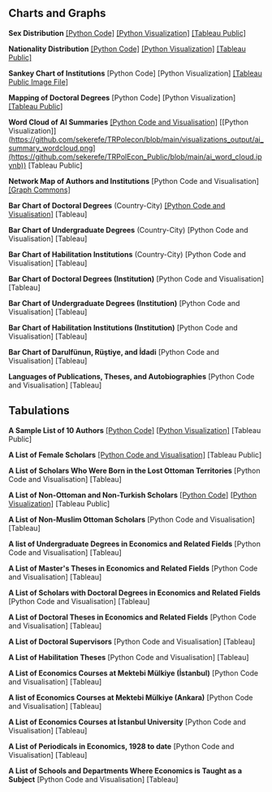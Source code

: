 ## Charts and Graphs
**Sex Distribution** 
[[Python Code]](https://github.com/sekerefe/TRPolecon/blob/main/visualizations_code/sex_distribution.py) [[Python Visualization]](https://github.com/sekerefe/TRPolecon/blob/main/visualizations_output/sex_distribution_pie_chart.png) [[Tableau Public]](https://public.tableau.com/views/TheTurkishPoliticalEconomyDatabase-SexDistribution/TheTurkishPoliticalEconomyDatabase-SexDistribution?:language=en-US&:sid=&:redirect=auth&:display_count=n&:origin=viz_share_link)

**Nationality Distribution** 
[[Python Code]](https://github.com/sekerefe/TRPolecon/blob/main/visualizations_code/nationality_distribution.py) [[Python Visualization]](https://github.com/sekerefe/TRPolecon/blob/main/visualizations_output/nationality_distribution.png) [[Tableau Public]](https://public.tableau.com/views/TheTurkishPoliticalEconomyDatabaseWorkbook-NationalityDistribution/Dashboard1?:language=en-US&:sid=&:redirect=auth&:display_count=n&:origin=viz_share_link)

**Sankey Chart of Institutions** 
[Python Code] [Python Visualization] [[Tableau Public Image File]](https://public.tableau.com/views/SankeyChart_17518183484840/SankeyChart-TheTurkishPoliticalEconomyDatabase?:language=en-US&:sid=&:redirect=auth&:display_count=n&:origin=viz_share_link)

**Mapping of Doctoral Degrees** 
[Python Code] [Python Visualization] [[Tableau Public]](https://public.tableau.com/views/MappingofDoctoralDegrees-TheTurkishPoliticalEconomyDatabase/Dashboard1?:language=en-US&:sid=&:redirect=auth&:display_count=n&:origin=viz_share_link)

**Word Cloud of AI Summaries** 
[[Python Code and Visualisation]]([https://github.com/sekerefe/TRPolecon/blob/main/visualizations_code/ai_summary_wordcloud.py) \[\[Python Visualization\]\](https://github.com/sekerefe/TRPolecon/blob/main/visualizations_output/ai_summary_wordcloud.png](https://github.com/sekerefe/TRPolEcon_Public/blob/main/ai_word_cloud.ipynb)) [Tableau Public]

**Network Map of Authors and Institutions** 
[Python Code and Visualisation] [[Graph Commons]](https://graphcommons.com/graphs/803e84ac-062d-48ec-b0f2-816fc529f01d)

**Bar Chart of Doctoral Degrees** (Country-City) [\[Python Code and Visualisation\]](https://github.com/sekerefe/TRPolEcon_Public/blob/main/ai_word_cloud.ipynb) [Tableau]

**Bar Chart of Undergraduate Degrees** (Country-City) [Python Code and Visualisation] [Tableau]

**Bar Chart of Habilitation Institutions** (Country-City) [Python Code and Visualisation] [Tableau]

**Bar Chart of Doctoral Degrees (Institution)** [Python Code and Visualisation] [Tableau]

**Bar Chart of Undergraduate Degrees (Institution)** [Python Code and Visualisation] [Tableau]

**Bar Chart of Habilitation Institutions (Institution)** [Python Code and Visualisation] [Tableau]

**Bar Chart of Darulfünun, Rüştiye, and İdadi** [Python Code and Visualisation] [Tableau]

**Languages of Publications, Theses, and Autobiographies** [Python Code and Visualisation] [Tableau]

## Tabulations
**A Sample List of 10 Authors** 
[[Python Code]](https://github.com/sekerefe/TRPolecon/blob/main/visualizations_code/sample_list_of_authors.py) [[Python Visualization]](https://github.com/sekerefe/TRPolecon/blob/main/visualizations_output/sample_authors_list.md) [Tableau Public]

**A List of Female Scholars** [[Python Code and Visualisation]](https://github.com/sekerefe/TRPolEcon_Public/blob/main/female_authors.ipynb) [Tableau Public]

**A List of Scholars Who Were Born in the Lost Ottoman Territories** [Python Code and Visualisation] [Tableau]

**A List of Non-Ottoman and Non-Turkish Scholars** [[Python Code]](https://github.com/sekerefe/TRPolecon/blob/main/visualizations_code/non-turkish_non-ottoman.py) [[Python Visualization]](https://github.com/sekerefe/TRPolecon/blob/main/visualizations_output/non-turkish_non-ottoman.md) [Tableau Public]

**A List of Non-Muslim Ottoman Scholars** [Python Code and Visualisation] [Tableau]

**A list of Undergraduate Degrees in Economics and Related Fields** [Python Code and Visualisation] [Tableau]

**A List of Master's Theses in Economics and Related Fields** [Python Code and Visualisation] [Tableau]

**A List of Scholars with Doctoral Degrees in Economics and Related Fields** [Python Code and Visualisation] [Tableau]

**A List of Doctoral Theses in Economics and Related Fields** [Python Code and Visualisation] [Tableau]

**A List of Doctoral Supervisors** [Python Code and Visualisation] [Tableau]

**A List of Habilitation Theses** [Python Code and Visualisation] [Tableau]

**A List of Economics Courses at Mektebi Mülkiye (İstanbul)** [Python Code and Visualisation] [Tableau]

**A list of Economics Courses at Mektebi Mülkiye (Ankara)** [Python Code and Visualisation] [Tableau]

**A List of Economics Courses at İstanbul University** [Python Code and Visualisation] [Tableau]

**A List of Periodicals in Economics, 1928 to date** [Python Code and Visualisation] [Tableau]

**A List of Schools and Departments Where Economics is Taught as a Subject** [Python Code and Visualisation] [Tableau]